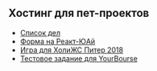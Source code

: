 ## Хостинг для пет-проектов

* [Список дел](https://sashasushko.github.io/react-todo/)
* [Форма на Реакт-ЮАй](https://sashasushko.github.io/retail-ui-form/)
* [Игра для ХолиЖС Питер 2018](https://sashasushko.github.io/vs-game/)
* [Тестовое задание для YourBourse](https://sashasushko.github.io/yourbourse-home-js/)